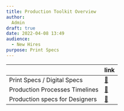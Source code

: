 ```yaml
---
title: Production Toolkit Overview
author:
  Admin
draft: true
date: 2022-04-08 13:49
audience:
  - New Hires
purpose: Print Specs
---
```


||link|
|---|----|
|Print Specs / Digital Specs|[:link:](/Production-Toolkit/production-specs-for-designers.md)|
|Production Processes Timelines|[:link:](/Production-Toolkit/print-specs-digital-specs.md)|
|Production specs for Designers|[:link:](/Production-Toolkit/production-specs-for-designers)|